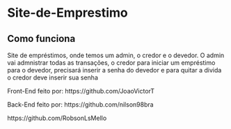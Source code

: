 # Site-de-Emprestimo

<h2>Como funciona</h2>

<p>Site de empréstimos, onde temos um admin, o credor e o devedor.
   O admin vai admnistrar todas as transações, o credor para iniciar um empréstimo para o devedor, precisará inserir a senha do devedor e para quitar a divida o credor      deve inserir sua senha
</p>


<p>Front-End feito por: https://github.com/JoaoVictorT</p>

<p>Back-End feito por: https://github.com/nilson98bra</p> 
<p>                    https://github.com/RobsonLsMello</p
